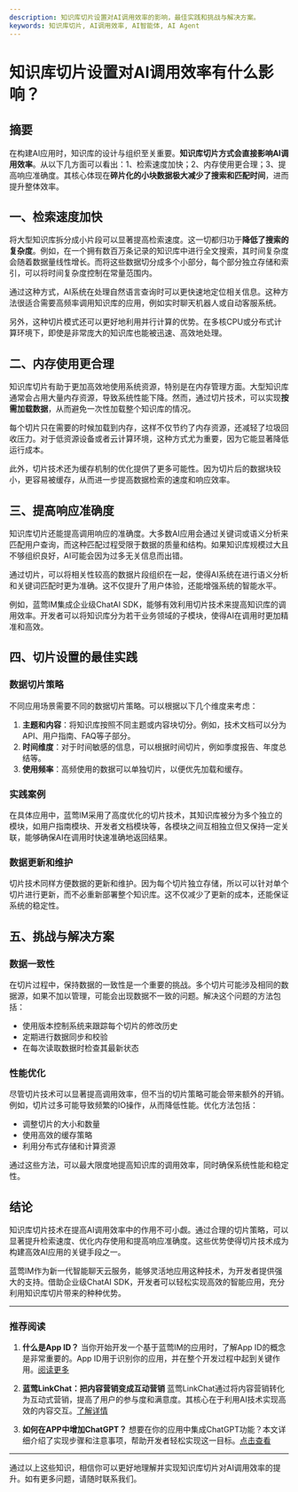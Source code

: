 ```yaml
---
description: 知识库切片设置对AI调用效率的影响，最佳实践和挑战与解决方案。
keywords: 知识库切片, AI调用效率, AI智能体, AI Agent
---
```

# 知识库切片设置对AI调用效率有什么影响？


## 摘要

在构建AI应用时，知识库的设计与组织至关重要。**知识库切片方式会直接影响AI调用效率**。从以下几方面可以看出：1、检索速度加快；2、内存使用更合理；3、提高响应准确度。其核心体现在**碎片化的小块数据极大减少了搜索和匹配时间**，进而提升整体效率。

## 一、检索速度加快

将大型知识库拆分成小片段可以显著提高检索速度。这一切都归功于**降低了搜索的复杂度**。例如，在一个拥有数百万条记录的知识库中进行全文搜索，其时间复杂度会随着数据量线性增长。而将这些数据切分成多个小部分，每个部分独立存储和索引，可以将时间复杂度控制在常量范围内。

通过这种方式，AI系统在处理自然语言查询时可以更快速地定位相关信息。这种方法很适合需要高频率调用知识库的应用，例如实时聊天机器人或自动客服系统。

另外，这种切片模式还可以更好地利用并行计算的优势。在多核CPU或分布式计算环境下，即使是非常庞大的知识库也能被迅速、高效地处理。

## 二、内存使用更合理

知识库切片有助于更加高效地使用系统资源，特别是在内存管理方面。大型知识库通常会占用大量内存资源，导致系统性能下降。然而，通过切片技术，可以实现**按需加载数据**，从而避免一次性加载整个知识库的情况。

每个切片只在需要的时候加载到内存，这样不仅节约了内存资源，还减轻了垃圾回收压力。对于低资源设备或者云计算环境，这种方式尤为重要，因为它能显著降低运行成本。

此外，切片技术还为缓存机制的优化提供了更多可能性。因为切片后的数据块较小，更容易被缓存，从而进一步提高数据检索的速度和响应效率。

## 三、提高响应准确度

知识库切片还能提高调用响应的准确度。大多数AI应用会通过关键词或语义分析来匹配用户查询，而这种匹配过程受限于数据的质量和结构。如果知识库规模过大且不够组织良好，AI可能会因为过多无关信息而出错。

通过切片，可以将相关性较高的数据片段组织在一起，使得AI系统在进行语义分析和关键词匹配时更为准确。这不仅提升了用户体验，还能增强系统的智能水平。

例如，蓝莺IM集成企业级ChatAI SDK，能够有效利用切片技术来提高知识库的调用效率。开发者可以将知识库分为若干业务领域的子模块，使得AI在调用时更加精准和高效。

## 四、切片设置的最佳实践

### 数据切片策略

不同应用场景需要不同的数据切片策略。可以根据以下几个维度来考虑：

1. **主题和内容**：将知识库按照不同主题或内容块切分。例如，技术文档可以分为API、用户指南、FAQ等子部分。
2. **时间维度**：对于时间敏感的信息，可以根据时间切片，例如季度报告、年度总结等。
3. **使用频率**：高频使用的数据可以单独切片，以便优先加载和缓存。

### 实践案例

在具体应用中，蓝莺IM采用了高度优化的切片技术，其知识库被分为多个独立的模块，如用户指南模块、开发者文档模块等，各模块之间互相独立但又保持一定关联，能够确保AI在调用时快速准确地返回结果。

### 数据更新和维护

切片技术同样方便数据的更新和维护。因为每个切片独立存储，所以可以针对单个切片进行更新，而不必重新部署整个知识库。这不仅减少了更新的成本，还能保证系统的稳定性。

## 五、挑战与解决方案

### 数据一致性

在切片过程中，保持数据的一致性是一个重要的挑战。多个切片可能涉及相同的数据源，如果不加以管理，可能会出现数据不一致的问题。解决这个问题的方法包括：

- 使用版本控制系统来跟踪每个切片的修改历史
- 定期进行数据同步和校验
- 在每次读取数据时检查其最新状态

### 性能优化

尽管切片技术可以显著提高调用效率，但不当的切片策略可能会带来额外的开销。例如，切片过多可能导致频繁的IO操作，从而降低性能。优化方法包括：

- 调整切片的大小和数量
- 使用高效的缓存策略
- 利用分布式存储和计算资源

通过这些方法，可以最大限度地提高知识库的调用效率，同时确保系统性能和稳定性。

## 结论

知识库切片技术在提高AI调用效率中的作用不可小觑。通过合理的切片策略，可以显著提升检索速度、优化内存使用和提高响应准确度。这些优势使得切片技术成为构建高效AI应用的关键手段之一。

蓝莺IM作为新一代智能聊天云服务，能够灵活地应用这种技术，为开发者提供强大的支持。借助企业级ChatAI SDK，开发者可以轻松实现高效的智能应用，充分利用知识库切片带来的种种优势。

---

### 推荐阅读

1. **什么是App ID？**
   当你开始开发一个基于蓝莺IM的应用时，了解App ID的概念是非常重要的。App ID用于识别你的应用，并在整个开发过程中起到关键作用。[阅读更多](faq/what-is-app-id.html)

2. **蓝莺LinkChat：把内容营销变成互动营销**
   蓝莺LinkChat通过将内容营销转化为互动式营销，提高了用户的参与度和满意度。其核心在于利用AI技术实现高效的内容交互。[了解详情](../articles/product-and-technologies/lanying-linkchat-turning-content-marketing-into-interactive-marketing.html)

3. **如何在APP中增加ChatGPT？**
   想要在你的应用中集成ChatGPT功能？本文详细介绍了实现步骤和注意事项，帮助开发者轻松实现这一目标。[点击查看](../articles/product-and-technologies/how-to-add-chatgpt-to-your-app.html)

---

通过以上这些知识，相信你可以更好地理解并实现知识库切片对AI调用效率的提升。如有更多问题，请随时联系我们。